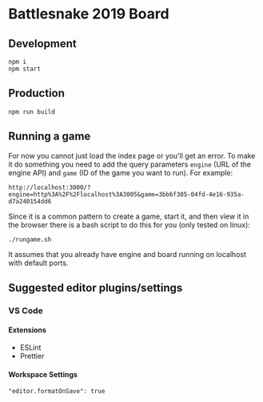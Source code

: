 # Battlesnake 2019 Board

## Development

```
npm i
npm start
```

## Production

```
npm run build
```

## Running a game

For now you cannot just load the index page or you'll get an error. To make it
do something you need to add the query parameters `engine` (URL of the engine
API) and `game` (ID of the game you want to run). For example:

```
http://localhost:3000/?engine=http%3A%2F%2Flocalhost%3A3005&game=3bb6f305-04fd-4e16-935a-d7a240154dd6
```

Since it is a common pattern to create a game, start it, and then view it in
the browser there is a bash script to do this for you (only tested on linux):

```
./rungame.sh
```

It assumes that you already have engine and board running on localhost with
default ports.

## Suggested editor plugins/settings

### VS Code

#### Extensions

* ESLint
* Prettier

#### Workspace Settings

```
"editor.formatOnSave": true
```
